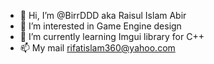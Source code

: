 - 👋 Hi, I’m @BirrDDD aka Raisul Islam Abir
- 👀 I’m interested in Game Engine design
- 🌱 I’m currently learning Imgui library for C++
- 📫 My mail  rifatislam360@yahoo.com

<!---
BirrDDD/BirrDDD is a ✨ special ✨ repository because its `README.md` (this file) appears on your GitHub profile.
You can click the Preview link to take a look at your changes.
- 💞️ I’m looking to collaborate on ...
--->

